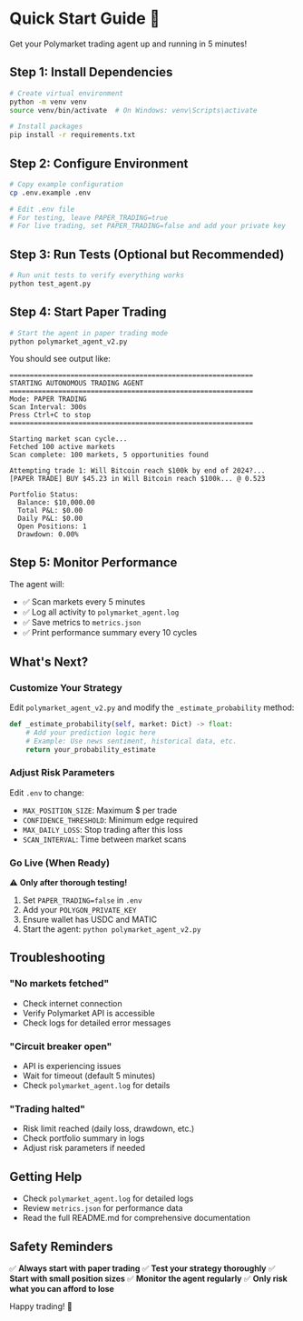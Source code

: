 # Quick Start Guide 🚀

Get your Polymarket trading agent up and running in 5 minutes!

## Step 1: Install Dependencies

```bash
# Create virtual environment
python -m venv venv
source venv/bin/activate  # On Windows: venv\Scripts\activate

# Install packages
pip install -r requirements.txt
```

## Step 2: Configure Environment

```bash
# Copy example configuration
cp .env.example .env

# Edit .env file
# For testing, leave PAPER_TRADING=true
# For live trading, set PAPER_TRADING=false and add your private key
```

## Step 3: Run Tests (Optional but Recommended)

```bash
# Run unit tests to verify everything works
python test_agent.py
```

## Step 4: Start Paper Trading

```bash
# Start the agent in paper trading mode
python polymarket_agent_v2.py
```

You should see output like:

```
============================================================
STARTING AUTONOMOUS TRADING AGENT
============================================================
Mode: PAPER TRADING
Scan Interval: 300s
Press Ctrl+C to stop
============================================================

Starting market scan cycle...
Fetched 100 active markets
Scan complete: 100 markets, 5 opportunities found

Attempting trade 1: Will Bitcoin reach $100k by end of 2024?...
[PAPER TRADE] BUY $45.23 in Will Bitcoin reach $100k... @ 0.523

Portfolio Status:
  Balance: $10,000.00
  Total P&L: $0.00
  Daily P&L: $0.00
  Open Positions: 1
  Drawdown: 0.00%
```

## Step 5: Monitor Performance

The agent will:
- ✅ Scan markets every 5 minutes
- ✅ Log all activity to `polymarket_agent.log`
- ✅ Save metrics to `metrics.json`
- ✅ Print performance summary every 10 cycles

## What's Next?

### Customize Your Strategy

Edit `polymarket_agent_v2.py` and modify the `_estimate_probability` method:

```python
def _estimate_probability(self, market: Dict) -> float:
    # Add your prediction logic here
    # Example: Use news sentiment, historical data, etc.
    return your_probability_estimate
```

### Adjust Risk Parameters

Edit `.env` to change:
- `MAX_POSITION_SIZE`: Maximum $ per trade
- `CONFIDENCE_THRESHOLD`: Minimum edge required
- `MAX_DAILY_LOSS`: Stop trading after this loss
- `SCAN_INTERVAL`: Time between market scans

### Go Live (When Ready)

⚠️ **Only after thorough testing!**

1. Set `PAPER_TRADING=false` in `.env`
2. Add your `POLYGON_PRIVATE_KEY`
3. Ensure wallet has USDC and MATIC
4. Start the agent: `python polymarket_agent_v2.py`

## Troubleshooting

### "No markets fetched"
- Check internet connection
- Verify Polymarket API is accessible
- Check logs for detailed error messages

### "Circuit breaker open"
- API is experiencing issues
- Wait for timeout (default 5 minutes)
- Check `polymarket_agent.log` for details

### "Trading halted"
- Risk limit reached (daily loss, drawdown, etc.)
- Check portfolio summary in logs
- Adjust risk parameters if needed

## Getting Help

- Check `polymarket_agent.log` for detailed logs
- Review `metrics.json` for performance data
- Read the full README.md for comprehensive documentation

## Safety Reminders

✅ **Always start with paper trading**
✅ **Test your strategy thoroughly**
✅ **Start with small position sizes**
✅ **Monitor the agent regularly**
✅ **Only risk what you can afford to lose**

Happy trading! 🎯
